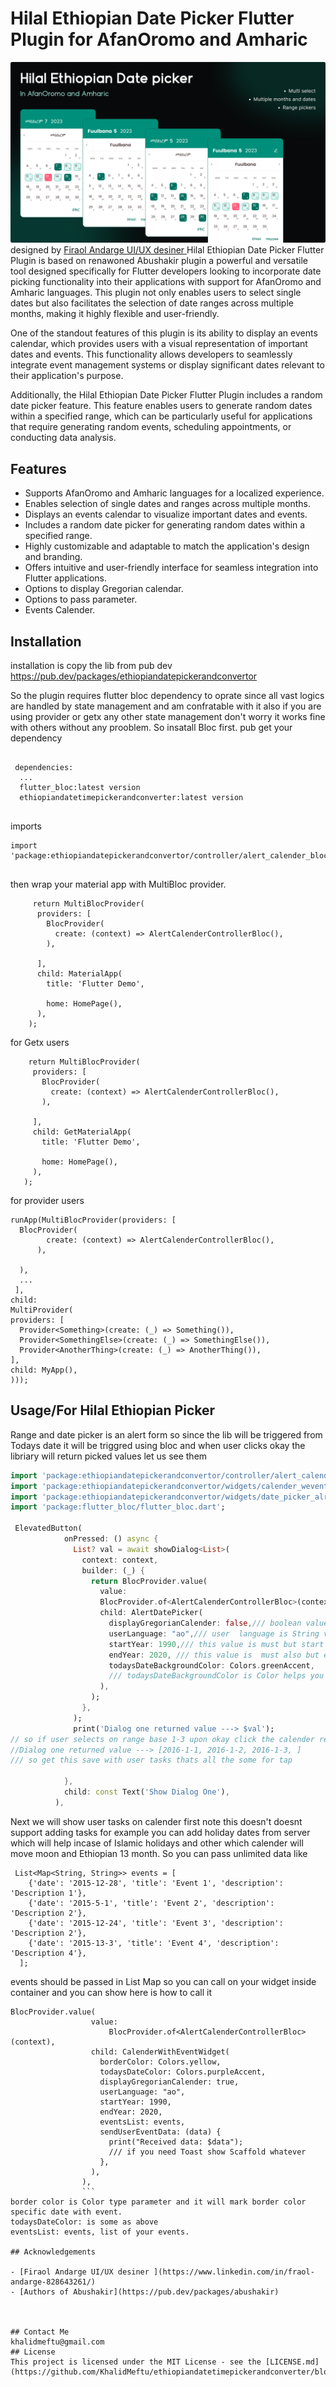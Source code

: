 
# Hilal Ethiopian Date Picker Flutter Plugin for AfanOromo and Amharic

![Banner](banner_image/picker_banner.jpg) 
designed by [Firaol Andarge UI/UX desiner ](https://www.linkedin.com/in/fraol-andarge-828643261/)
Hilal Ethiopian Date Picker Flutter Plugin is based on renawoned Abushakir plugin a powerful and versatile tool designed specifically for Flutter developers looking to incorporate date picking functionality into their applications with support for AfanOromo and Amharic languages. This plugin not only enables users to select single dates but also facilitates the selection of date ranges across multiple months, making it highly flexible and user-friendly.

One of the standout features of this plugin is its ability to display an events calendar, which provides users with a visual representation of important dates and events. This functionality allows developers to seamlessly integrate event management systems or display significant dates relevant to their application's purpose.

Additionally, the Hilal Ethiopian Date Picker Flutter Plugin includes a random date picker feature. This feature enables users to generate random dates within a specified range, which can be particularly useful for applications that require generating random events, scheduling appointments, or conducting data analysis.


## Features

- Supports AfanOromo and Amharic languages for a localized experience.
- Enables selection of single dates and ranges across multiple months.
- Displays an events calendar to visualize important dates and events.
- Includes a random date picker for generating random dates within a specified range.
- Highly customizable and adaptable to match the application's design and branding.
- Offers intuitive and user-friendly interface for seamless integration into Flutter applications.
- Options to display Gregorian calendar.
- Options to pass parameter.
- Events Calender.



## Installation

installation is copy the lib from pub dev https://pub.dev/packages/ethiopiandatepickerandconvertor

So the plugin requires flutter bloc dependency to oprate since all vast logics are handled by state management and am confratable with it also if you are using provider or getx any other state management don't worry it works fine with others without any prooblem. So insatall Bloc first. pub get your dependency

```
  
 dependencies:
  ...
  flutter_bloc:latest version
  ethiopiandatetimepickerandconverter:latest version
 
```
imports
```
import 'package:ethiopiandatepickerandconvertor/controller/alert_calender_bloc/alert_calender_controller_bloc.dart';
     
```
then wrap your material app with MultiBloc provider.

```
     return MultiBlocProvider(
      providers: [
        BlocProvider(
          create: (context) => AlertCalenderControllerBloc(),
        ),
       
      ],
      child: MaterialApp(
        title: 'Flutter Demo',
        
        home: HomePage(),
      ),
    );

 ```
 for Getx users
 ```
     return MultiBlocProvider(
      providers: [
        BlocProvider(
          create: (context) => AlertCalenderControllerBloc(),
        ),
      
      ],
      child: GetMaterialApp(
        title: 'Flutter Demo',
        
        home: HomePage(),
      ),
    );

 ```
 for provider users 
  ```
 runApp(MultiBlocProvider(providers: [
    BlocProvider(
          create: (context) => AlertCalenderControllerBloc(),
        ),
        
    ),
    ...
   ], 
child: 
MultiProvider(
  providers: [
    Provider<Something>(create: (_) => Something()),
    Provider<SomethingElse>(create: (_) => SomethingElse()),
    Provider<AnotherThing>(create: (_) => AnotherThing()),
  ],
  child: MyApp(),
)));
 ```
## Usage/For Hilal Ethiopian Picker

Range and date picker is an alert form so since the lib will be triggered from Todays date it will be triggred using bloc and when user clicks okay the libriary will return picked values let us see them

```dart
import 'package:ethiopiandatepickerandconvertor/controller/alert_calender_bloc/alert_calender_controller_bloc.dart';
import 'package:ethiopiandatepickerandconvertor/widgets/calender_wevent_widget.dart';
import 'package:ethiopiandatepickerandconvertor/widgets/date_picker_alret.dart';
import 'package:flutter_bloc/flutter_bloc.dart';

 ElevatedButton(
            onPressed: () async {
              List? val = await showDialog<List>(
                context: context,
                builder: (_) {
                  return BlocProvider.value(
                    value:
                    BlocProvider.of<AlertCalenderControllerBloc>(context),
                    child: AlertDatePicker(
                      displayGregorianCalender: false,/// boolean value to display ethiopian calender with gregorian calender true will display flase will remove from calender
                      userLanguage: "ao",/// user  language is String value ao means it loads AfanOromo am will show amharic calender
                      startYear: 1990,/// this value is must but start year is where your calender starts to count
                      endYear: 2020, /// this value is  must also but end year is where your calender ends to count
                      todaysDateBackgroundColor: Colors.greenAccent,
                      /// todaysDateBackgroundColor is Color helps you to mark todays date on calender.
                    ),
                  );
                },
              );
              print('Dialog one returned value ---> $val');
// so if user selects on range base 1-3 upon okay click the calender returns dates 
//Dialog one returned value ---> [2016-1-1, 2016-1-2, 2016-1-3, ]
/// so get this save with user tasks thats all the some for tap

            },
            child: const Text('Show Dialog One'),
          ),
```

Next we  will show user tasks on calender  first  note this doesn't doesnt support adding tasks for example you can add holiday dates from server which will help incase of Islamic holidays and other which calender will move moon and Ethiopian 13 month.
So you can pass unlimited data like
```
 List<Map<String, String>> events = [
    {'date': '2015-12-28', 'title': 'Event 1', 'description': 'Description 1'},
    {'date': '2015-5-1', 'title': 'Event 2', 'description': 'Description 2'},
    {'date': '2015-12-24', 'title': 'Event 3', 'description': 'Description 2'},
    {'date': '2015-13-3', 'title': 'Event 4', 'description': 'Description 4'},
  ];
  ```
  events should be passed in List Map  so you can call on your widget inside container and you can show here is how to call it
  ```
  BlocProvider.value(
                    value:
                        BlocProvider.of<AlertCalenderControllerBloc>(context),
                    child: CalenderWithEventWidget(
                      borderColor: Colors.yellow,
                      todaysDateColor: Colors.purpleAccent,
                      displayGregorianCalender: true,
                      userLanguage: "ao",
                      startYear: 1990,
                      endYear: 2020,
                      eventsList: events,
                      sendUserEventData: (data) {
                        print("Received data: $data");
                        /// if you need Toast show Scaffold whatever
                      },
                    ),
                  ),
                  ```
border color is Color type parameter and it will mark border color specific date with event.
todaysDateColor: is some as above 
eventsList: events, list of your events.

## Acknowledgements

 - [Firaol Andarge UI/UX desiner ](https://www.linkedin.com/in/fraol-andarge-828643261/)
 - [Authors of Abushakir](https://pub.dev/packages/abushakir)
 


## Contact Me
khalidmeftu@gmail.com
## License
This project is licensed under the MIT License - see the [LICENSE.md](https://github.com/KhalidMeftu/ethiopiandatetimepickerandconverter/blob/master/LICENSE.md)

